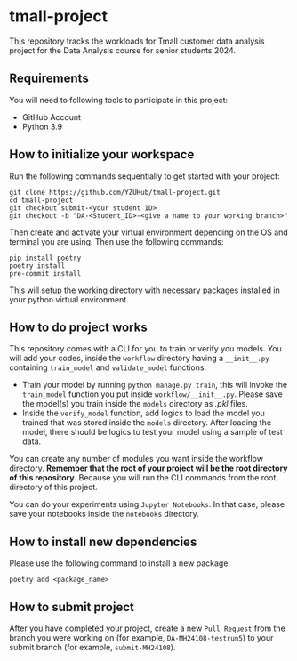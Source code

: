# tmall-project

This repository tracks the workloads for Tmall customer data analysis project for the Data Analysis course for senior students 2024.

## Requirements

You will need to following tools to participate in this project:

* GitHub Account
* Python 3.9

## How to initialize your workspace

Run the following commands sequentially to get started with your project:

```
git clone https://github.com/YZUHub/tmall-project.git
cd tmall-project
git checkout submit-<your student ID>
git checkout -b "DA-<Student_ID>-<give a name to your working branch>"
```

Then create and activate your virtual environment depending on the OS and terminal you are using. Then use the following commands:

```
pip install poetry
poetry install
pre-commit install
```

This will setup the working directory with necessary packages installed in your python virtual environment.

## How to do project works

This repository comes with a CLI for you to train or verify you models. You will add your codes, inside the `workflow` directory having a `__init__.py` containing `train_model` and `validate_model` functions.

* Train your model by running `python manage.py train`, this will invoke the `train_model` function you put inside `workflow/__init__.py`. Please save the model(s) you train inside the `models` directory as *.pkl* files.
* Inside the `verify_model` function, add logics to load the model you trained that was stored inside the `models` directory. After loading the model, there should be logics to test your model using a sample of test data.

You can create any number of modules you want inside the workflow directory. **Remember that the root of your project will be the root directory of this repository.** Because you will run the CLI commands from the root directory of this project.

You can do your experiments using `Jupyter Notebooks`. In that case, please save your notebooks inside the `notebooks` directory.

## How to install new dependencies

Please use the following command to install a new package:

```
poetry add <package_name>
```

## How to submit project

After you have completed your project, create a new `Pull Request` from the branch you were working on (for example, `DA-MH24108-testrun5`) to your submit branch (for example, `submit-MH24108`).
